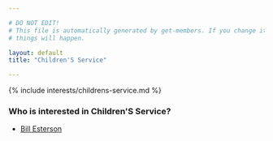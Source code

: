 ```yaml
---

# DO NOT EDIT!
# This file is automatically generated by get-members. If you change it, bad
# things will happen.

layout: default
title: "Children'S Service"

---
```


{% include interests/childrens-service.md %}

### Who is interested in Children'S Service?


* [Bill Esterson](/members/bill-esterson.html)
